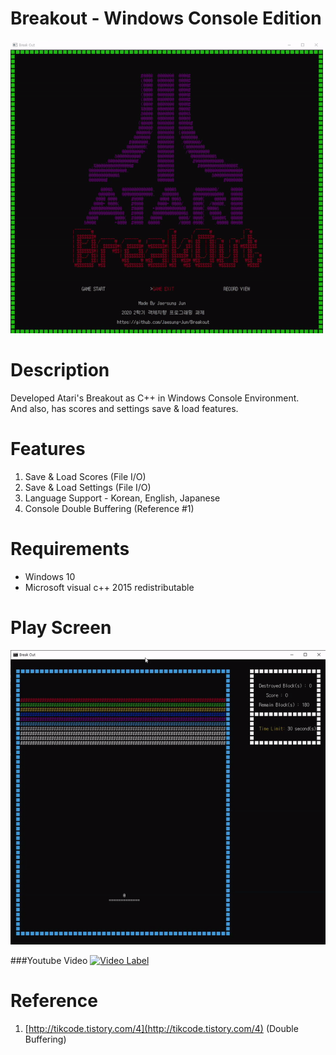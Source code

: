 # Breakout - Windows Console Edition


![main screen](img/main_screen.gif)

# Description

Developed Atari's Breakout as C++ in Windows Console Environment.  
And also, has scores and settings save & load features.

# Features


1. Save & Load Scores (File I/O)
2. Save & Load Settings (File I/O)
3. Language Support - Korean, English, Japanese
4. Console Double Buffering (Reference #1)

# Requirements


- Windows 10
- Microsoft visual c++ 2015 redistributable

# Play Screen

![play](img/play.gif)

###Youtube Video
[![Video Label](http://img.youtube.com/vi/qTfUedYx7dM/0.jpg)](https://youtu.be/qTfUedYx7dM)

# Reference

1. [http://tikcode.tistory.com/4](http://tikcode.tistory.com/4) (Double Buffering)
